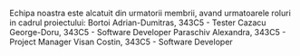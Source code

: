 Echipa noastra este alcatuit din urmatorii membrii, avand urmatoarele roluri in cadrul proiectului:
Bortoi Adrian-Dumitras, 343C5 - Tester 
Cazacu George-Doru, 343C5 - Software Developer 
Paraschiv Alexandra, 343C5 - Project Manager 
Visan Costin, 343C5 - Software Developer

